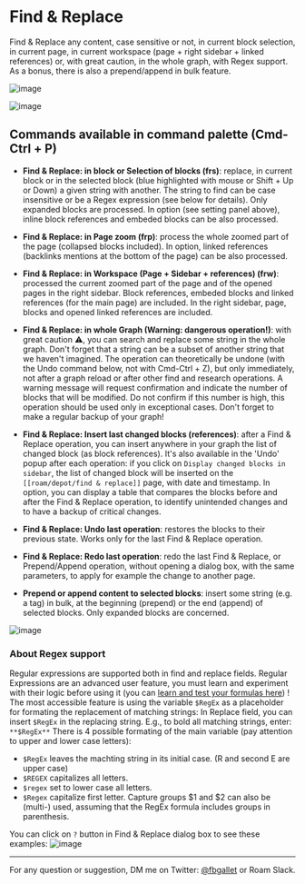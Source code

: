 # Find & Replace
 
Find & Replace any content, case sensitive or not, in current block selection, in current page, in current workspace (page + right sidebar + linked references) or, with great caution, in the whole graph, with Regex support. As a bonus, there is also a prepend/append in bulk feature.

![image](https://user-images.githubusercontent.com/74436347/185460458-f327fae5-a5d7-45e0-bc2b-be04fbcac10d.png)

![image](https://user-images.githubusercontent.com/74436347/185460911-83b0c19d-3c1a-428b-ac8e-3d70949baebf.png)


## Commands available in command palette (Cmd-Ctrl + P)

- **Find & Replace: in block or Selection of blocks (frs)**: replace, in current block or in the selected block (blue highlighted with mouse or Shift + Up or Down) a given string with another. The string to find can be case insensitive or be a Regex expression (see below for details). Only expanded blocks are processed. In option (see setting panel above), inline block references and embeded blocks can be also processed.

- **Find & Replace: in Page zoom (frp)**: process the whole zoomed part of the page (collapsed blocks included). In option, linked references (backlinks mentions at the bottom of the page) can be also processed.

- **Find & Replace: in Workspace (Page + Sidebar + references) (frw)**: processed the current zoomed part of the page and of the opened pages in the right sidebar. Block references, embeded blocks and linked references (for the main page) are included. In the right sidebar, page, blocks and opened linked references are included.

- **Find & Replace: in whole Graph (Warning: dangerous operation!)**: with great caution ⚠️, you can search and replace some string in the whole graph. Don't forget that a string can be a subset of another string that we haven't imagined. The operation can theoretically be undone (with the Undo command below, not with Cmd-Ctrl + Z), but only immediately, not after a graph reload or after other find and research operations. A warning message will request confirmation and indicate the number of blocks that will be modified. Do not confirm if this number is high, this operation should be used only in exceptional cases. Don't forget to make a regular backup of your graph!

- **Find & Replace: Insert last changed blocks (references)**: after a Find & Replace operation, you can insert anywhere in your graph the list of changed block (as block references). It's also available in the 'Undo' popup after each operation: if you click on `Display changed blocks in sidebar`, the list of changed block will be inserted on the `[[roam/depot/find & replace]]` page, with date and timestamp. In option, you can display a table that compares the blocks before and after the Find & Replace operation, to identify unintended changes and to have a backup of critical changes.

- **Find & Replace: Undo last operation**: restores the blocks to their previous state. Works only for the last Find & Replace operation.

- **Find & Replace: Redo last operation**: redo the last Find & Replace, or Prepend/Append operation, without opening a dialog box, with the same parameters, to apply for example the change to another page.

- **Prepend or append content to selected blocks**: insert some string (e.g. a tag) in bulk, at the beginning (prepend) or the end (append) of selected blocks. Only expanded blocks are concerned.

![image](https://user-images.githubusercontent.com/74436347/185461724-c32adb75-86cf-46c8-9335-f2c218d6d587.png)

### About Regex support
Regular expressions are supported both in find and replace fields. Regular Expressions are an advanced user feature, you must learn and experiment with their logic before using it (you can [learn and test your formulas here](https://regexr.com/)) !
The most accessible feature is using the variable `$RegEx` as a placeholder for formating the replacement of matching strings:
In Replace field, you can insert `$RegEx` in the replacing string. E.g., to bold all matching strings, enter: `**$RegEx**`
There is 4 possible formating of the main variable (pay attention to upper and lower case letters):

- `$RegEx` leaves the machting string in its initial case. (R and second E are upper case)
- `$REGEX` capitalizes all letters.
- `$regex` set to lower case all letters.
- `$Regex` capitalize first letter.
Capture groups $1 and $2 can also be (multi-) used, assuming that the RegEx formula includes groups in parenthesis.

You can click on `?` button in Find & Replace dialog box to see these examples: 
![image](https://user-images.githubusercontent.com/74436347/185461971-43c40e16-3fed-4eb2-8e81-abe5bf1b5106.png)

---

For any question or suggestion, DM me on Twitter: [@fbgallet](https://twitter.com/fbgallet) or Roam Slack.
